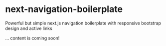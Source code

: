# next-navigation-boilerplate
Powerful but simple next.js navigation boilerplate with responsive bootstrap design and active links

... content is coming soon!
